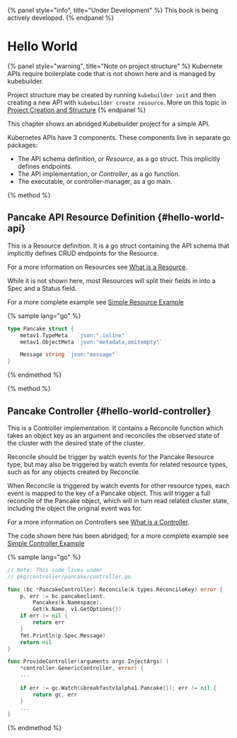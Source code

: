 {% panel style="info", title="Under Development" %}
This book is being actively developed.
{% endpanel %}

# Hello World

{% panel style="warning", title="Note on project structure" %}
Kubernete APIs require boilerplate code that is not shown here and is managed by kubebuilder.

Project structure may be created by running `kubebuilder init` and then creating a
new API with `kubebuilder create resource`. More on this topic in
[Project Creation and Structure](../basics/project_creation_and_structure.md) 
{% endpanel %}

This chapter shows an abridged Kubebuilder project for a simple API.

Kubernetes APIs have 3 components.  These components live in separate go packages:

* The API schema definition, or *Resource*, as a go struct.  This implicitly defines endpoints.
* The API implementation, or *Controller*, as a go function.
* The executable, or controller-manager, as a go main.

{% method %}
## Pancake API Resource Definition {#hello-world-api}

This is a Resource definition.  It is a go struct containing the API schema that
implicitly defines CRUD endpoints for the Resource.

For a more information on Resources see [What is a Resource](../basics/what_is_a_resource.md).

While it is not shown here, most Resources will split their fields in into a Spec and a Status field.

For a more complete example see [Simple Resource Example](../basics/simple_resource.md) 

{% sample lang="go" %}
```go
type Pancake struct {
    metav1.TypeMeta   `json:",inline"`
    metav1.ObjectMeta `json:"metadata,omitempty"`

    Message string `json:"message"`
}
```
{% endmethod %}

{% method %}
## Pancake Controller {#hello-world-controller}

This is a Controller implementation.  It contains a Reconcile function which takes an object
key as an argument and reconciles the observed state of the cluster with the desired state of the cluster.

Reconcile should be trigger by watch events for the Pancake Resource type, but may also be triggered
by watch events for related resource types, such as for any objects created by Reconcile. 

When Reconcile is triggered by watch events for other resource types, each event is
mapped to the key of a Pancake object.  This will trigger a full reconcile of
the Pancake object, which will in turn read related cluster state, including the object the
original event was for.

For a more information on Controllers see [What is a Controller](../basics/what_is_a_controller.md).

The code shown here has been abridged; for a more complete example see
[Simple Controller Example](../basics/simple_controller.md)

{% sample lang="go" %}
```go
// Note: This code lives under
// pkg/controller/pancake/controller.go

func (bc *PancakeController) Reconcile(k types.ReconcileKey) error {
    p, err := bc.pancakeclient.
    	Pancakes(k.Namespace).
    	Get(k.Name, v1.GetOptions{})
    if err != nil {
        return err
    }
    fmt.Println(p.Spec.Message)
    return nil
}

func ProvideController(arguments args.InjectArgs) (
	*controller.GenericController, error) {
    ...
    
    if err := gc.Watch(&breakfastv1alpha1.Pancake{}); err != nil {
        return gc, err
    }
    ...
}
```
{% endmethod %}

